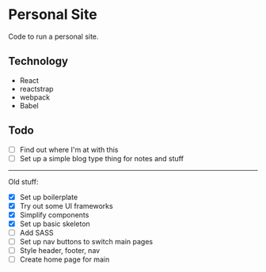 <!-- markdownlint-disable MD007 -->
<!-- markdownlint-disable MD022 -->
<!-- markdownlint-disable MD032 -->
<!-- markdownlint-disable MD004 -->
# Personal Site
Code to run a personal site.

## Technology
* React
* reactstrap
* webpack
* Babel

## Todo
- [ ] Find out where I'm at with this
- [ ] Set up a simple blog type thing for notes and stuff

---
Old stuff:
- [x] Set up boilerplate
- [x] Try out some UI frameworks
- [x] Simplify components
- [x] Set up basic skeleton
- [ ] Add SASS
- [ ] Set up nav buttons to switch main pages
- [ ] Style header, footer, nav
- [ ] Create home page for main
